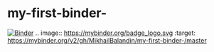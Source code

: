 # my-first-binder-
[![Binder](https://mybinder.org/badge_logo.svg)](https://mybinder.org/v2/gh/MikhailBalandin/my-first-binder-/master)
.. image:: https://mybinder.org/badge_logo.svg
 :target: https://mybinder.org/v2/gh/MikhailBalandin/my-first-binder-/master
